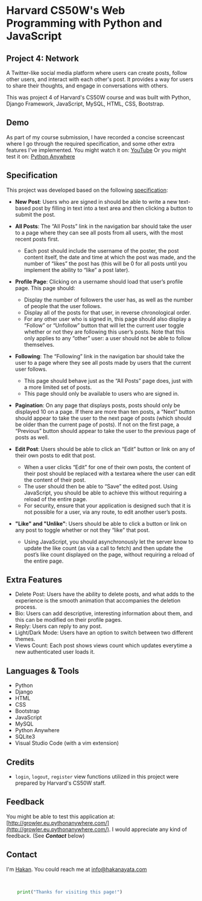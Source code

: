 # Harvard CS50W's Web Programming with Python and JavaScript 

## Project 4:  Network

A Twitter-like social media platform where users can create posts, follow other users, and interact with each other's post. It provides a way for users to share their thoughts, and engage in conversations with others.

This was project 4 of Harvard's CS50W course and was built with Python, Django Framework, JavaScript, MySQL, HTML, CSS, Bootstrap.

## Demo

As part of my course submission, I have recorded a concise screencast where I go through the required specification, and some other extra features I've implemented.
You might watch it on: [YouTube](https://youtu.be/vXhqK-ksxnU)
Or you might test it on: [Python Anywhere](http://growler.eu.pythonanywhere.com/)

## Specification

This project was developed based on the following [specification](https://cs50.harvard.edu/web/2020/projects/4/network/#specification):

- **New Post**: Users who are signed in should be able to write a new text-based post by filling in text into a text area and then clicking a button to submit the post.

- **All Posts**:  The “All Posts” link in the navigation bar should take the user to a page where they can see all posts from all users, with the most recent posts first.
  - Each post should include the username of the poster, the post content itself, the date and time at which the post was made, and the number of “likes” the post has (this will be 0 for all posts until you implement the ability to “like” a post later).
- **Profile Page**: Clicking on a username should load that user’s profile page. This page should:
  - Display the number of followers the user has, as well as the number of people that the user follows.
  - Display all of the posts for that user, in reverse chronological order.
  - For any other user who is signed in, this page should also display a “Follow” or “Unfollow” button that will let the current user toggle whether or not they are following this user’s posts. Note that this only applies to any “other” user: a user should not be able to follow themselves.
- **Following**: The “Following” link in the navigation bar should take the user to a page where they see all posts made by users that the current user follows.
  - This page should behave just as the “All Posts” page does, just with a more limited set of posts.
  - This page should only be available to users who are signed in.
- **Pagination**: On any page that displays posts, posts should only be displayed 10 on a page. If there are more than ten posts, a “Next” button should appear to take the user to the next page of posts (which should be older than the current page of posts). If not on the first page, a “Previous” button should appear to take the user to the previous page of posts as well.
- **Edit Post**: Users should be able to click an “Edit” button or link on any of their own posts to edit that post.
  - When a user clicks “Edit” for one of their own posts, the content of their post should be replaced with a textarea where the user can edit the content of their post.
  - The user should then be able to “Save” the edited post. Using JavaScript, you should be able to achieve this without requiring a reload of the entire page.
  - For security, ensure that your application is designed such that it is not possible for a user, via any route, to edit another user’s posts.
- **"Like" and "Unlike"**: Users should be able to click a button or link on any post to toggle whether or not they “like” that post.
  - Using JavaScript, you should asynchronously let the server know to update the like count (as via a call to fetch) and then update the post’s like count displayed on the page, without requiring a reload of the entire page.

## Extra Features
- Delete Post: Users have the ability to delete posts, and what adds to the experience is the smooth animation that accompanies the deletion process.
- Bio: Users can add descriptive, interesting information about them, and this can be modified on their profile pages.
- Reply: Users can reply to any post.
- Light/Dark Mode: Users have an option to switch between two different themes.
- Views Count: Each post shows views count which updates everytime a new authenticated user loads it.

## Languages & Tools

- Python
- Django
- HTML
- CSS
- Bootstrap 
- JavaScript
- MySQL
- Python Anywhere
- SQLite3
- Visual Studio Code (with a vim extension)

## Credits
- `login`, `logout`, `register` view functions utilized in this project were prepared by Harvard's CS50W staff.

## Feedback
You might be able to test this application at: [http://growler.eu.pythonanywhere.com/](http://growler.eu.pythonanywhere.com/).
I would appreciate any kind of feedback. (See ***Contact*** below)


## Contact
I'm [Hakan](https://hakanayata.com). You could reach me at info@hakanayata.com


<br>

``` python
    print("Thanks for visiting this page!")
```
